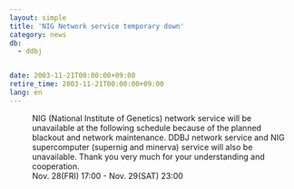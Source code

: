 ```yaml
---
layout: simple
title: 'NIG Network service temporary down'
category: news
db:
  - ddbj


date: 2003-11-21T00:00:00+09:00
retire_time: 2003-11-21T00:00:00+09:00
lang: en
---
```


<dd>NIG (National Institute of Genetics) network service will be unavailable at the following schedule because of the planned blackout and network maintenance. DDBJ network service and NIG supercomputer (supernig and minerva) service will also be unavailable. Thank you very much for your understanding and cooperation.<br>
<dd>Nov. 28(FRI) 17:00 - Nov. 29(SAT) 23:00</dd>
</dd>
